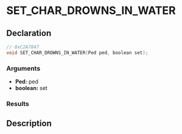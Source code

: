 # SET_CHAR_DROWNS_IN_WATER

## Declaration
```cpp
// 0xC2A7847
void SET_CHAR_DROWNS_IN_WATER(Ped ped, boolean set);
```

### Arguments
- **Ped:** ped
- **boolean:** set

### Results

## Description
